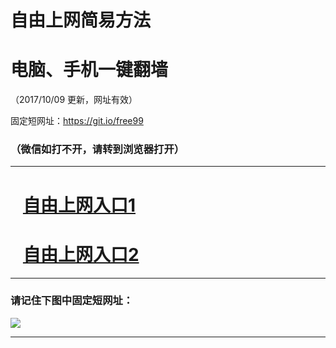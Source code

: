 ﻿# 自由上网简易方法

# 电脑、手机一键翻墙

（2017/10/09 更新，网址有效）

固定短网址：https://git.io/free99

### （微信如打不开，请转到浏览器打开）


***





# &nbsp;&nbsp; <a href="http://ft3120030655.fwq-tz-1001.info/fwqtz01.html?t=100900115707 " target="_blank">自由上网入口1</a>
# &nbsp;&nbsp; <a href="http://ft1360021765.fwq-tz-1002.info/fwqtz02.html?t=100900115935 " target="_blank">自由上网入口2</a>
***

### 请记住下图中固定短网址：

<img src="https://s3-us-west-2.amazonaws.com/fwq-1001/yjfq-20170905okok.png" /> 


***

